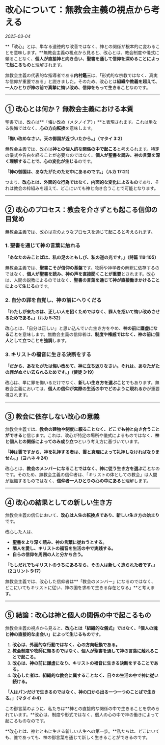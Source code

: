 # **改心について：無教会主義の視点から考える**

*2025-03-04*

**「改心」とは、単なる道徳的な改善ではなく、神との関係が根本的に変わることを意味します。**無教会主義の視点から見ると、改心とは、教会制度や儀式に頼ることなく、**個人が直接神と向き合い、聖書を通して信仰を深めることによって起こるもの**と理解されます。

無教会主義の代表的な指導者である**内村鑑三**は、「形式的な宗教ではなく、真実な信仰が重要である」と説きました。そのため、改心とは**組織や教義を超えて、一人ひとりが神の前で真摯に悔い改め、信仰をもって生きること**なのです。

---

## **① 改心とは何か？ 無教会主義における本質**

聖書では、改心は**「悔い改め（メタノイア）」**と表現されます。これは単なる後悔ではなく、**心の方向転換**を意味します。

**「悔い改めなさい。天の御国が近づいたから。」（マタイ 3:2）**

無教会主義では、改心は**神との個人的な関係の中で起こる**と考えられます。特定の儀式や告白を経ることが必要なのではなく、**個人が聖書を読み、神の言葉を深く理解することで、心の変化が生じる**のです。

**「神の御国は、あなたがたのただ中にあるのです。」（ルカ 17:21）**

つまり、**改心とは、外面的な行為ではなく、内面的な変化によるもの**であり、それは教会の枠組みを超えて、どこにいても神と向き合うことで可能となります。

---

## **② 改心のプロセス：教会を介さずとも起こる信仰の目覚め**

無教会主義では、改心は次のようなプロセスを通じて起こると考えられます。

### **1. 聖書を通じて神の言葉に触れる**
**「あなたのみことばは、私の足のともしび、私の道の光です。」（詩篇 119:105）**

無教会主義では、**聖書こそが信仰の基盤**です。牧師や神学者の解釈に依存するのではなく、**個人が聖書を読み、神の声を直接聞くことが重要**とされます。改心は、人間の説教によるのではなく、**聖書の言葉を通じて神が直接働きかけることによって生じる**のです。

### **2. 自分の罪を自覚し、神の前にへりくだる**
**「わたしが来たのは、正しい人を招くためではなく、罪人を招いて悔い改めさせるためである。」（ルカ 5:32）**

改心とは、「自分は正しい」と思い込んでいた生き方をやめ、**神の前に謙虚になること**を意味します。無教会主義の信仰者は、**制度や権威ではなく、神の前に個人として立つことを強調**します。

### **3. キリストの福音に生きる決断をする**
**「だから、あなたがたは悔い改めて、神に立ち返りなさい。それは、あなたがたの罪がぬぐい去られるためです。」（使徒 3:19）**

改心は、単に罪を悔いるだけでなく、**新しい生き方を選ぶこと**でもあります。無教会主義においては、**個人の信仰が実際の生活の中でどのように現れるか**が重要視されます。

---

## **③ 教会に依存しない改心の意義**

無教会主義では、**教会の建物や制度に頼ることなく、どこでも神と向き合うことができる**と信じます。これは、改心が特定の場所や儀式によるものではなく、**神と個人との関係によってのみ成り立つ**という考え方に基づいています。

**「神は霊ですから、神を礼拝する者は、霊と真理によって礼拝しなければなりません。」（ヨハネ 4:24）**

改心とは、**教会のメンバーになることではなく、神に従う生き方を選ぶこと**なのです。そのため、無教会主義の信仰者は、「キリストの体としての教会」は人間が組織するものではなく、**信仰者一人ひとりの心の中にある**と理解します。

---

## **④ 改心の結果としての新しい生き方**

無教会主義の信仰において、**改心は人生の転換点であり、新しい生き方の始まり**です。

改心した人は、
- **聖書をより深く読み、神の言葉に従おうとする。**
- **隣人を愛し、キリストの福音を生活の中で実践する。**
- **自らの信仰を周囲の人と分かち合う。**

**「もしだれでもキリストのうちにあるなら、その人は新しく造られた者です。」（2コリント 5:17）**

無教会主義では、改心した信仰者は**「教会のメンバー」になるのではなく、どこにいてもキリストに従い、神の国を求めて生きる存在となる」**と考えます。

---

## **⑤ 結論：改心は神と個人の関係の中で起こるもの**

無教会主義の視点から見ると、**改心とは「組織的な儀式」ではなく、「個人の魂と神の直接的な出会い」によって生じるもの**です。

1. **改心は、外面的な行動ではなく、心の方向転換である。**
2. **教会制度や牧師に頼るのではなく、個人が聖書を通して神の言葉に触れることで起こる。**
3. **改心は、神の前に謙虚になり、キリストの福音に生きる決断をすることである。**
4. **改心した者は、組織的な教会に属することなく、日々の生活の中で神に従い続ける。**

**「人はパンだけで生きるのではなく、神の口から出る一つ一つのことばで生きる。」（マタイ 4:4）**

この御言葉のように、私たちは**神との直接的な関係の中で生きることを求められています。**改心は、制度や形式ではなく、個人の心の中で神の働きによって起こるものなのです。

**改心とは、神とともに生きる新しい人生への第一歩。**私たちは、どこにいても、誰であっても、神の御言葉を通じて新しく生きることができるのです。
